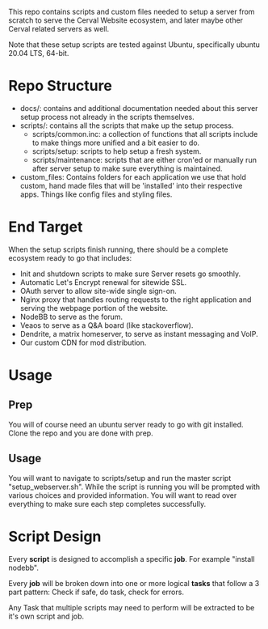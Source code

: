 This repo contains scripts and custom files needed to setup a server from scratch to serve the Cerval Website ecosystem, and later maybe other Cerval related servers as well.

Note that these setup scripts are tested against Ubuntu, specifically ubuntu 20.04 LTS, 64-bit.

# Repo Structure

* docs/: contains and additional documentation needed about this server setup process not already in the scripts themselves.
* scripts/: contains all the scripts that make up the setup process.
  * scripts/common.inc: a collection of functions that all scripts include to make things more unified and a bit easier to do.
  * scripts/setup: scripts to help setup a fresh system.
  * scripts/maintenance: scripts that are either cron'ed or manually run after server setup to make sure everything is maintained. 
* custom_files: Contains folders for each application we use that hold custom, hand made files that will be 'installed' into their respective apps. Things like config files and styling files.


# End Target

When the setup scripts finish running, there should be a complete ecosystem ready to go that includes:
* Init and shutdown scripts to make sure Server resets go smoothly.
* Automatic Let's Encrypt renewal for sitewide SSL.
* OAuth server to allow site-wide single sign-on.
* Nginx proxy that handles routing requests to the right application and serving the webpage portion of the website.
* NodeBB to serve as the forum.
* Veaos to serve as a Q&A board (like stackoverflow).
* Dendrite, a matrix homeserver, to serve as instant messaging and VoIP.
* Our custom CDN for mod distribution.


# Usage

## Prep

You will of course need an ubuntu server ready to go with git installed. Clone the repo and you are done with prep.


## Usage

You will want to navigate to scripts/setup and run the master script "setup_webserver.sh". 
While the script is running you will be prompted with various choices and provided information. You will want to read over everything to make sure each step completes successfully.


# Script Design

Every __script__ is designed to accomplish a specific __job__. For example "install nodebb".

Every __job__ will be broken down into one or more logical __tasks__ that follow a 3 part pattern: Check if safe, do task, check for errors. 

Any Task that multiple scripts may need to perform will be extracted to be it's own script and job.
